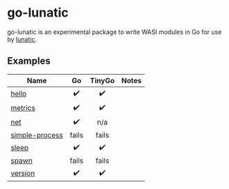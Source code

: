 # go-lunatic

go-lunatic is an experimental package to write WASI modules in Go
for use by [lunatic].

[lunatic]: https://lunatic.solutions/

## Examples

| Name             |         Go         |       TinyGo       | Notes |
| ---------------- | :----------------: | :----------------: | ----- |
| [hello]          | :heavy_check_mark: | :heavy_check_mark: |       |
| [metrics]        | :heavy_check_mark: | :heavy_check_mark: |       |
| [net]            | :heavy_check_mark: |        n/a         |       |
| [simple-process] |       fails        |       fails        |       |
| [sleep]          | :heavy_check_mark: | :heavy_check_mark: |       |
| [spawn]          |       fails        |       fails        |       |
| [version]        | :heavy_check_mark: | :heavy_check_mark: |       |

[hello]: ./examples/hello/
[metrics]: ./examples/metrics/
[net]: ./examples/net/
[simple-process]: ./examples/simple-process/
[sleep]: ./examples/sleep/
[spawn]: ./examples/spawn/
[version]: ./examples/version/
